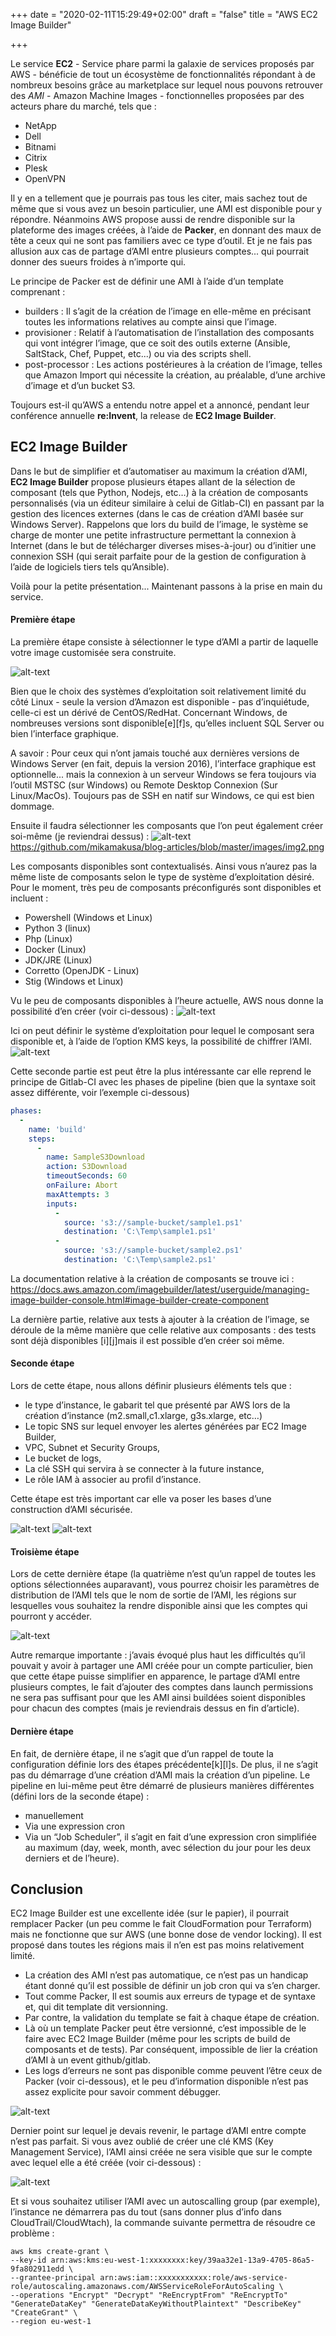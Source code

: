 +++
date = "2020-02-11T15:29:49+02:00"
draft = "false"
title = "AWS EC2 Image Builder"

+++

Le service **EC2** - Service phare parmi la galaxie de services proposés par AWS - bénéficie de tout un écosystème de fonctionnalités répondant à de nombreux besoins grâce au marketplace sur lequel nous pouvons retrouver des *AMI* - Amazon Machine Images - fonctionnelles proposées par des acteurs phare du marché, tels que :
- NetApp
- Dell
- Bitnami
- Citrix
- Plesk
- OpenVPN


Il y en a tellement que je pourrais pas tous les citer, mais sachez tout de même que si vous avez un besoin particulier, une AMI est disponible pour y répondre.
Néanmoins AWS propose aussi de rendre disponible sur la plateforme des images créées, à l’aide de **Packer**, en donnant des maux de tête a ceux qui ne sont pas familiers avec ce type d’outil.
Et je ne fais pas allusion aux cas de partage d’AMI entre plusieurs comptes... qui pourrait donner des sueurs froides à n’importe qui.


Le principe de Packer est de définir une AMI à l’aide d’un template comprenant :
- builders : Il s’agit de la création de l’image en elle-même en précisant toutes les informations relatives au compte ainsi que l’image.
- provisioner : Relatif à l’automatisation de l’installation des composants qui vont intégrer l’image, que ce soit des outils externe (Ansible, SaltStack, Chef, Puppet, etc...) ou via des scripts shell.
- post-processor : Les actions postérieures à la création de l’image, telles que Amazon Import qui nécessite la création, au préalable, d’une archive d’image et d’un bucket S3.

Toujours est-il qu’AWS a entendu notre appel et a annoncé, pendant leur conférence annuelle **re:Invent**, la release de **EC2 Image Builder**.


## EC2 Image Builder
Dans le but de simplifier et d’automatiser au maximum la création d’AMI, **EC2 Image Builder** propose plusieurs étapes allant de la sélection de composant (tels que Python, Nodejs, etc…) à la création de composants personnalisés (via un éditeur similaire à celui de Gitlab-CI) en passant par la gestion des licences externes (dans le cas de création d’AMI basée sur Windows Server).
Rappelons que lors du build de l’image, le système se charge de monter une petite infrastructure permettant la connexion à Internet (dans le but de télécharger diverses mises-à-jour) ou d’initier une connexion SSH (qui serait parfaite pour de la gestion de configuration à l’aide de logiciels tiers tels qu’Ansible).

Voilà pour la petite présentation... Maintenant passons à la prise en main du service.

#### Première étape
La première étape consiste à sélectionner le type d’AMI a partir de laquelle votre image customisée sera construite.

![alt-text](https://github.com/mikamakusa/blog-articles/blob/master/images/img1.png)




Bien que le choix des systèmes d’exploitation soit relativement limité du côté Linux - seule la version d’Amazon est disponible - pas d’inquiétude, celle-ci est un dérivé de CentOS/RedHat.
Concernant Windows, de nombreuses versions sont disponible[e][f]s, qu’elles incluent SQL Server ou bien l’interface graphique.


A savoir : Pour ceux qui n’ont jamais touché aux dernières versions de Windows Server (en fait, depuis la version 2016), l’interface graphique est optionnelle... mais la connexion à un serveur Windows se fera toujours via l’outil MSTSC (sur Windows) ou Remote Desktop Connexion (Sur Linux/MacOs).
Toujours pas de SSH en natif sur Windows, ce qui est bien dommage.


Ensuite il faudra sélectionner les composants que l’on peut également créer soi-même (je reviendrai dessus) :
![alt-text]()https://github.com/mikamakusa/blog-articles/blob/master/images/img2.png  



Les composants disponibles sont contextualisés. Ainsi vous n’aurez pas la même liste de composants selon le type de système d’exploitation désiré.
Pour le moment, très peu de composants préconfigurés sont disponibles et incluent :
* Powershell (Windows et Linux)
* Python 3 (linux)
* Php (Linux)
* Docker (Linux)
* JDK/JRE (Linux)
* Corretto (OpenJDK - Linux)
* Stig (Windows et Linux)


Vu le peu de composants disponibles à l’heure actuelle, AWS nous donne la possibilité d’en créer (voir ci-dessous) :
![alt-text](https://github.com/mikamakusa/blog-articles/blob/master/images/img3.png)  

Ici on peut définir le système d’exploitation pour lequel le composant sera disponible et, à l’aide de l’option KMS keys, la possibilité de chiffrer l’AMI.
![alt-text](https://github.com/mikamakusa/blog-articles/blob/master/images/img4.png)  

Cette seconde partie est peut être la plus intéressante car elle reprend le principe de Gitlab-CI avec les phases de pipeline (bien que la syntaxe soit assez différente, voir l’exemple ci-dessous)

```yaml
phases:
  -
    name: 'build'
    steps:
      -
        name: SampleS3Download
        action: S3Download
        timeoutSeconds: 60
        onFailure: Abort
        maxAttempts: 3
        inputs:
          -
            source: 's3://sample-bucket/sample1.ps1'
            destination: 'C:\Temp\sample1.ps1'
          -
            source: 's3://sample-bucket/sample2.ps1'
            destination: 'C:\Temp\sample2.ps1'
```




La documentation relative à la création de composants se trouve ici : https://docs.aws.amazon.com/imagebuilder/latest/userguide/managing-image-builder-console.html#image-builder-create-component


La dernière partie, relative aux tests à ajouter à la création de l’image, se déroule de la même manière que celle relative aux composants : des tests sont déjà disponibles [i][j]mais il est possible d’en créer soi même.


#### Seconde étape
Lors de cette étape, nous allons définir plusieurs éléments tels que :
- le type d’instance, le gabarit tel que présenté par AWS lors de la création d’instance (m2.small,c1.xlarge, g3s.xlarge, etc…)
- Le topic SNS sur lequel envoyer les alertes générées par EC2 Image Builder,
- VPC, Subnet et Security Groups,
- Le bucket de logs,
- La clé SSH qui servira à se connecter à la future instance,
- Le rôle IAM à associer au profil d’instance.


Cette étape est très important car elle va poser les bases d’une construction d’AMI sécurisée.

![alt-text](https://github.com/mikamakusa/blog-articles/blob/master/images/img5.png)
![alt-text](https://github.com/mikamakusa/blog-articles/blob/master/images/img6.png)  



#### Troisième étape
Lors de cette dernière étape (la quatrième n’est qu’un rappel de toutes les options sélectionnées auparavant), vous pourrez choisir les paramètres de distribution de l’AMI tels que le nom de sortie de l’AMI, les régions sur lesquelles vous souhaitez la rendre disponible ainsi que les comptes qui pourront y accéder.

![alt-text](https://github.com/mikamakusa/blog-articles/blob/master/images/img7.png)




Autre remarque importante : j’avais évoqué plus haut les difficultés qu’il pouvait y avoir à partager une AMI créée pour un compte particulier, bien que cette étape puisse simplifier en apparence, le partage d’AMI entre plusieurs comptes, le fait d’ajouter des comptes dans launch permissions ne sera pas suffisant pour que les AMI ainsi buildées soient disponibles pour chacun des comptes (mais je reviendrais dessus en fin d’article).


#### Dernière étape
En fait, de dernière étape, il ne s’agit que d’un rappel de toute la configuration définie lors des étapes précédente[k][l]s. De plus, il ne s’agit pas du démarrage d’une création d’AMI mais la création d’un pipeline.
Le pipeline en lui-même peut être démarré de plusieurs manières différentes (défini lors de la seconde étape) :
- manuellement
- Via une expression cron
- Via un “Job Scheduler”, il s’agit en fait d’une expression cron simplifiée au maximum (day, week, month, avec sélection du jour pour les deux derniers et de l’heure).


## Conclusion
EC2 Image Builder est une excellente idée (sur le papier), il pourrait remplacer Packer (un peu comme le fait CloudFormation pour Terraform) mais ne fonctionne que sur AWS (une bonne dose de vendor locking). Il est proposé dans toutes les régions mais il n’en est pas moins relativement limité.

- La création des AMI n’est pas automatique, ce n’est pas un handicap étant donné qu’il est possible de définir un job cron qui va s’en charger.
- Tout comme Packer, Il est soumis aux erreurs de typage et de syntaxe et, qui dit template dit versionning.
- Par contre, la validation du template se fait à chaque étape de création.
- Là où un template Packer peut être versionné, c’est impossible de le faire avec EC2 Image Builder (même pour les scripts de build de composants et de tests). Par conséquent, impossible de lier la création d’AMI à un event github/gitlab.
- Les logs d’erreurs ne sont pas disponible comme peuvent l’être ceux de Packer (voir ci-dessous), et le peu d’information disponible n’est pas assez explicite pour savoir comment débugger.

![alt-text](https://github.com/mikamakusa/blog-articles/blob/master/images/img8.png)




Dernier point sur lequel je devais revenir, le partage d’AMI entre compte n’est pas parfait. Si vous avez oublié de créer une clé KMS (Key Management Service), l’AMI ainsi créée ne sera visible que sur le compte avec lequel elle a été créée (voir ci-dessous) :

![alt-text](https://github.com/mikamakusa/blog-articles/blob/master/images/img9.png)




Et si vous souhaitez utiliser l’AMI avec un autoscalling group (par exemple), l’instance ne démarrera pas du tout (sans donner plus d’info dans CloudTrail/CloudWtach), la commande suivante permettra de résoudre ce problème :
```
aws kms create-grant \
--key-id arn:aws:kms:eu-west-1:xxxxxxxx:key/39aa32e1-13a9-4705-86a5-9fa802911edd \
--grantee-principal arn:aws:iam::xxxxxxxxxxx:role/aws-service-role/autoscaling.amazonaws.com/AWSServiceRoleForAutoScaling \
--operations "Encrypt" "Decrypt" "ReEncryptFrom" "ReEncryptTo" "GenerateDataKey" "GenerateDataKeyWithoutPlaintext" "DescribeKey" "CreateGrant" \
--region eu-west-1
```
